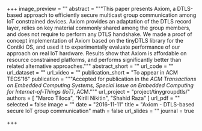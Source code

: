 +++
image_preview = ""
abstract = """This paper presents Axiom, a DTLS-based approach to efficiently secure multicast group communication
among IoT constrained devices. Axiom provides an adaptation of the DTLS record layer,
relies on key material commonly shared among the group members, and does not require to perform any DTLS handshake.
We made a proof of concept implementation of Axiom based on the tinyDTLS library for the Contiki OS,
and used it to experimentally evaluate performance of our approach on real IoT hardware.
Results show that Axiom is affordable on resource constrained platforms, and performs significantly better
than related alternative approaches."""
abstract_short = ""
url_code = ""
url_dataset = ""
url_video = ""
publication_short = "To appear in ACM TECS'16"
publication = """Accepted for publication in the *ACM Transactions on Embedded Computing Systems,
Special Issue on Embedded Computing for Internet-of-Things (IoT)*, ACM."""
url_project = "project/tinygroupdtls/"
authors = [
  "Marco Tiloca", "Kirill Nikitin", "Shahid Raza"
]
url_pdf = ""
selected = false
image = ""
date = "2016-11-11"
title = "Axiom - DTLS-based secure IoT group communication"
math = false
url_slides = ""
journal = true

+++

